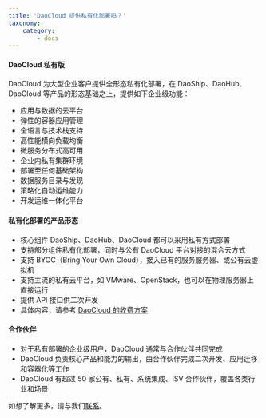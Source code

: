 ```yaml
---
title: 'DaoCloud 提供私有化部署吗？'
taxonomy:
    category:
        - docs
---
```


<!-- reviewed by fiona -->

#### DaoCloud 私有版

DaoCloud 为大型企业客户提供全形态私有化部署，在 DaoShip、DaoHub、DaoCloud 等产品的形态基础之上，提供如下企业级功能：

+ 应用与数据的云平台
+ 弹性的容器应用管理
+ 全语言与技术栈支持
+ 高性能横向负载均衡
+ 微服务分布式高可用
+ 企业内私有集群环境
+ 部署至任何基础架构
+ 数据服务目录与发现
+ 策略化自动运维能力
+ 开发运维一体化平台

#### 私有化部署的产品形态

+ 核心组件 DaoShip、DaoHub、DaoCloud 都可以采用私有方式部署
+ 支持部分组件私有化部署，同时与公有 DaoCloud 平台对接的混合云方式
+ 支持 BYOC（Bring Your Own Cloud），接入已有的服务服务器、或公有云虚拟机
+ 支持主流的私有云平台，如 VMware、OpenStack，也可以在物理服务器上直接运行
+ 提供 API 接口供二次开发
+ 具体内容，请参考 [DaoCloud 的收费方案](../../pricing-plan)


#### 合作伙伴

+ 对于私有部署的企业级用户，DaoCloud 通常与合作伙伴共同完成
+ DaoCloud 负责核心产品和能力的输出，由合作伙伴完成二次开发、应用迁移和容器化等工作
+ DaoCloud 有超过 50 家公有、私有、系统集成、ISV 合作伙伴，覆盖各类行业和场景

如想了解更多，请与我们[联系](mailto:sales@daocloud.io?subject=DaoCloud_提供私有化部署吗_FROM_DOCS_SITE)。